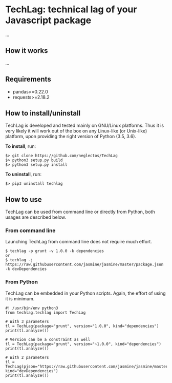 # TechLag: technical lag of your Javascript package

...

## How it works
...

## Requirements
- pandas>=0.22.0
- requests>=2.18.2

##  How to install/uninstall
TechLag is developed and tested mainly on GNU/Linux platforms. Thus it is very likely it will work out of the box
on any Linux-like (or Unix-like) platform, upon providing the right version of Python (3.5, 3.6).


**To install**, run:
```
$> git clone https://github.com/neglectos/TechLag
$> python3 setup.py build
$> python3 setup.py install
```

**To uninstall**, run:
```
$> pip3 uninstall techlag
```

## How to use

TechLag can be used from command line or directly from Python, both usages are described below.

### From command line
Launching TechLag from command line does not require much effort.

```
$ techlag -p grunt -v 1.0.0 -k dependencies
or
$ techlag -j https://raw.githubusercontent.com/jasmine/jasmine/master/package.json -k devDependencies
```

### From Python
TechLag can be embedded in your Python scripts. Again, the effort of using it is minimum.

```
#! /usr/bin/env python3
from techlag.techlag import TechLag

# With 3 parameters
tl = TechLag(package="grunt", version="1.0.0", kind="dependencies")
print(tl.analyze())

# Version can be a constraint as well
tl = TechLag(package="grunt", version="~1.0.0", kind="dependencies")
print(tl.analyze())

# With 2 parameters
tl = TechLag(pjson="https://raw.githubusercontent.com/jasmine/jasmine/master/package.json", kind="devDependencies")
print(tl.analyze())
```